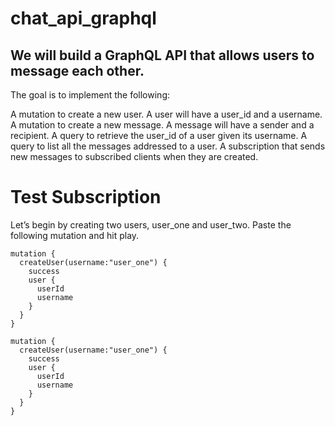 # chat_api_graphql


## We will build a GraphQL API that allows users to message each other. 

The goal is to implement the following:

A mutation to create a new user. A user will have a user_id and a username.
A mutation to create a new message. A message will have a sender and a recipient.
A query to retrieve the user_id of a user given its username.
A query to list all the messages addressed to a user.
A subscription that sends new messages to subscribed clients when they are created.


# Test Subscription
Let’s begin by creating two users, user_one and user_two. Paste the following mutation and hit play.

```
mutation {
  createUser(username:"user_one") {
    success
    user {
      userId
      username
    }
  }
}
```
```
mutation {
  createUser(username:"user_one") {
    success
    user {
      userId
      username
    }
  }
}
```
